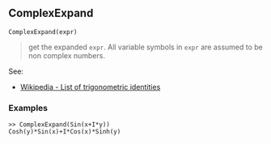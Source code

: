 ## ComplexExpand
 
```
ComplexExpand(expr)
```

> get the expanded `expr`. All variable symbols in `expr` are assumed to be non complex numbers.

See:  
* [Wikipedia - List of trigonometric identities](http://en.wikipedia.org/wiki/List_of_trigonometric_identities)

### Examples

```
>> ComplexExpand(Sin(x+I*y))
Cosh(y)*Sin(x)+I*Cos(x)*Sinh(y)
```